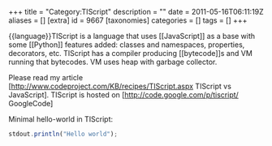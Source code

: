 +++
title = "Category:TIScript"
description = ""
date = 2011-05-16T06:11:19Z
aliases = []
[extra]
id = 9667
[taxonomies]
categories = []
tags = []
+++

{{language}}TIScript is a language that uses [[JavaScript]] as a base with some [[Python]] features added: classes and namespaces, properties, decorators, etc. TIScript has a compiler producing [[bytecode]]s and VM running that bytecodes. VM uses heap with garbage collector.

Please read my article [http://www.codeproject.com/KB/recipes/TIScript.aspx TIScript vs JavaScript]. TIScript is hosted on  [http://code.google.com/p/tiscript/ GoogleCode] 

Minimal hello-world in TIScript:

```javascript
stdout.println("Hello world");
```

